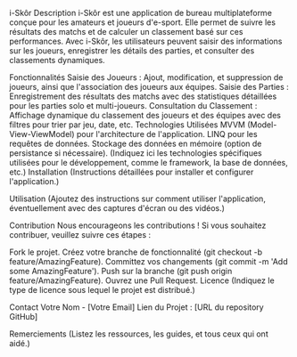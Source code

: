 i-Skôr
Description
i-Skôr est une application de bureau multiplateforme conçue pour les amateurs et joueurs d'e-sport. Elle permet de suivre les résultats des matchs et de calculer un classement basé sur ces performances. Avec i-Skôr, les utilisateurs peuvent saisir des informations sur les joueurs, enregistrer les détails des parties, et consulter des classements dynamiques.

Fonctionnalités
Saisie des Joueurs : Ajout, modification, et suppression de joueurs, ainsi que l'association des joueurs aux équipes.
Saisie des Parties : Enregistrement des résultats des matchs avec des statistiques détaillées pour les parties solo et multi-joueurs.
Consultation du Classement : Affichage dynamique du classement des joueurs et des équipes avec des filtres pour trier par jeu, date, etc.
Technologies Utilisées
MVVM (Model-View-ViewModel) pour l'architecture de l'application.
LINQ pour les requêtes de données.
Stockage des données en mémoire (option de persistance si nécessaire).
(Indiquez ici les technologies spécifiques utilisées pour le développement, comme le framework, la base de données, etc.)
Installation
(Instructions détaillées pour installer et configurer l'application.)

Utilisation
(Ajoutez des instructions sur comment utiliser l'application, éventuellement avec des captures d'écran ou des vidéos.)

Contribution
Nous encourageons les contributions ! Si vous souhaitez contribuer, veuillez suivre ces étapes :

Fork le projet.
Créez votre branche de fonctionnalité (git checkout -b feature/AmazingFeature).
Committez vos changements (git commit -m 'Add some AmazingFeature').
Push sur la branche (git push origin feature/AmazingFeature).
Ouvrez une Pull Request.
Licence
(Indiquez le type de licence sous lequel le projet est distribué.)

Contact
Votre Nom - [Votre Email]
Lien du Projet : [URL du repository GitHub]

Remerciements
(Listez les ressources, les guides, et tous ceux qui ont aidé.)

